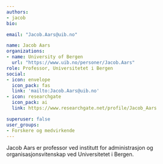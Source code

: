 ```yaml
---
authors:
- jacob
bio:

email: "Jacob.Aars@uib.no"

name: Jacob Aars
organizations:
- name: University of Bergen 
  url: "https://www.uib.no/personer/Jacob.Aars"
role: Professor, Universitetet i Bergen
social:
- icon: envelope
  icon_pack: fas
  link: 'mailto:Jacob.Aars@uib.no'
- icon: researchgate
  icon_pack: ai
  link: https://www.researchgate.net/profile/Jacob_Aars

superuser: false
user_groups:
- Forskere og medvirkende
---
```


Jacob Aars er professor ved institutt for administrasjon og organisasjonsvitenskap ved Universitetet i Bergen.
